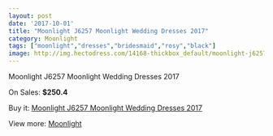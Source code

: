```yaml
---
layout: post
date: '2017-10-01'
title: "Moonlight J6257 Moonlight Wedding Dresses 2017"
category: Moonlight
tags: ["moonlight","dresses","bridesmaid","rosy","black"]
image: http://img.hectodress.com/14168-thickbox_default/moonlight-j6257-moonlight-wedding-dresses-2013.jpg
---
```

Moonlight J6257 Moonlight Wedding Dresses 2017

On Sales: **$250.4**
<a href="https://www.hectodress.com/moonlight/6865-moonlight-j6257-moonlight-wedding-dresses-2013.html"><amp-img layout="responsive" width="600" height="600" src="//img.hectodress.com/14168-thickbox_default/moonlight-j6257-moonlight-wedding-dresses-2013.jpg" alt="Moonlight J6257 Moonlight Wedding Dresses 2017 0" /></a>
<a href="https://www.hectodress.com/moonlight/6865-moonlight-j6257-moonlight-wedding-dresses-2013.html"><amp-img layout="responsive" width="600" height="600" src="//img.hectodress.com/14169-thickbox_default/moonlight-j6257-moonlight-wedding-dresses-2013.jpg" alt="Moonlight J6257 Moonlight Wedding Dresses 2017 1" /></a>

Buy it: [Moonlight J6257 Moonlight Wedding Dresses 2017](https://www.hectodress.com/moonlight/6865-moonlight-j6257-moonlight-wedding-dresses-2013.html "Moonlight J6257 Moonlight Wedding Dresses 2017")

View more: [Moonlight](https://www.hectodress.com/119-moonlight "Moonlight")